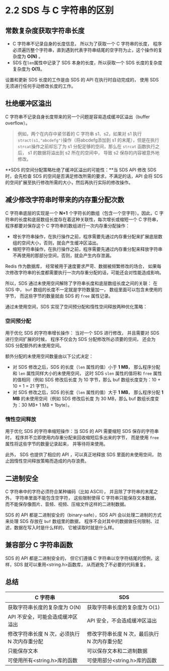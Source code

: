 # 2.2 SDS 与 C 字符串的区别

## 常数复杂度获取字符串长度

* C 字符串不记录自身的长度信息， 所以为了获取一个 C 字符串的长度， 程序必须遍历整个字符串，直到遇到代表字符串结尾的空字符为止，这个操作的复杂度为 **O(N)** 。
* SDS 在`len`属性中记录了 SDS 本身的长度，所以获取一个 SDS 长度的复杂度复杂度为 **O(1)**。

设置和更新 SDS 长度的工作是由 SDS 的 API 在执行时自动完成的， 使用 SDS 无须进行任何手动修改长度的工作。

## 杜绝缓冲区溢出

C 字符串不记录自身长度带来的另一个问题是容易造成缓冲区溢出（buffer overflow）。

> 例如，两个在内存中紧邻着的 C 字符串 s1、s2，如果对 s1 执行`stract(s1,"abcdefg")`操作（将abcdefg添加到 s1 的末尾），但是在执行`strcat`操作之前却忘了为 s1 分配足够的空间，那么在 `strcat` 函数执行之后， s1 的数据将溢出到 s2 所在的空间中， 导致 s2 保存的内容被意外地修改。
>

**SDS 的空间分配策略杜绝了缓冲区溢出的可能性：**当 SDS API 修改 SDS 时，会先检查 SDS 的空间是否满足修改所需的要求，不满足的话，API 会将 SDS 的空间扩展至执行修改所需的大小，然后再执行实际的修改操作。

## 减少修改字符串时带来的内存重分配次数

C 字符串底层的实现是一个 **N+1** 个字符长的数组（包含一个空字符）。因此，C 字符串的长度和底层数组长度存在着这种关联性，每次增长或缩短一个 C 字符串，程序都要对保存这个 C 字符串的数组进行一次内存重分配操作：

* 增长字符串操作，在执行操作之前，程序需要先通过内存重分配来扩展底层数组的空间大小，否则，就会产生缓冲区溢出。
* 缩短字符串操作，在执行操作之前，程序需要先通过内存重分配来释放字符串不再使用的那部分空间，否则，就会产生内存泄漏。

Redis 作为数据库， 经常被用于速度要求严苛、数据被频繁修改的场合， 如果每次修改字符串的长度都需要执行一次内存重分配的话，可能还会对性能造成影响。

所以，SDS 通过未使用空间解除了字符串长度和底层数组长度之间的关联： 在 SDS 中， `buf` 数组的长度不一定就是字符数量加一， 数组里面可以包含未使用的字节， 而这些字节的数量就由 SDS 的 `free` 属性记录。

通过未使用空间，SDS 实现了空间预分配和惰性空间释放两种优化策略：

### 空间预分配

用于优化 SDS 的字符串增长操作： 当对一个 SDS 进行修改， 并且需要对 SDS 进行空间扩展的时候， 程序不仅会为 SDS 分配修改所必须要的空间， 还会为 SDS 分配额外的未使用空间。

 额外分配的未使用空间数量由以下公式决定：

* 对 SDS 修改之后，SDS 的长度（`len` 属性的值）小于 **1 MB**， 那么程序分配和 `len` 属性同样大小的未使用空间， 这时 SDS `slen` 属性的值将和 `free` 属性的值相同（例如 SDS 修改后长度 为 10 字节，那么 buf 数组长度变为：10 + 10 + 1 = 21 字节）。
* 对 SDS 修改之后，SDS 的长度（`len` 属性的值）大于 **1 MB**， 那么程序分配 **1 MB** 的未使用空间（例如 SDS 修改后长度 为 30 MB，那么 buf 数组长度变为：30 MB+ 1 MB + 1byte）。

### 惰性空间释放

用于优化 SDS 的字符串缩短操作：当 SDS 的 API 需要缩短 SDS 保存的字符串时， 程序并不立即使用内存重分配来回收缩短后多出来的字节， 而是使用 `free` 属性将这些字节的数量记录起来， 并等待将来使用。

此外， SDS 也提供了相应的 API ，可以真正地释放 SDS 里面的未使用空间， 防止因惰性空间释放策略而造成的内存浪费。

## 二进制安全

C 字符串中的字符必须符合某种编码（比如 ASCII）， 并且除了字符串的末尾之外， 字符串里面不能包含空字符， 这些限制使得 C 字符串只能保存文本数据， 而不能保存像图片、音频、视频、压缩文件这样的二进制数据。

SDS 的 API 都是二进制安全的（binary-safe），SDS API 会以处理二进制的方式来处理 SDS 存放在 `buf` 数组里的数据， 程序不会对其中的数据做任何限制、过滤，数据在写入时是什么样的， 它被读取时就是什么样。

## 兼容部分 C 字符串函数

SDS 的 API 都是二进制安全的， 但它们遵循 C 字符串以空字符结尾的惯例，这样，SDS 就可以重用<string.h>函数库， 从而避免了不必要的代码重复。

## 总结

|C 字符串|SDS|
| ----------------------------------------------| ----------------------------------------------|
|获取字符串长度的复杂度为 O(N)|获取字符串长度的复杂度为 O(1)|
|API 不安全，可能会造成缓冲区溢出|API 安全，不会造成缓冲区溢出|
|修改字符串长度 N 次，必须执行 N 次内存重分配|修改字符串长度 N 次，最后执行 N 次内存重分配|
|只能保存文本|可以保存文本和二进制数据|
|可使用所有<string.h>库的函数|可使用部分<string.h>库的函数|
